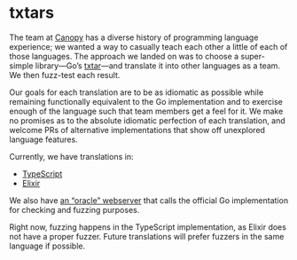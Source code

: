 # txtars

The team at [Canopy](https://canopyclimate.com) has a diverse history of programming language experience; we wanted a way to casually teach each other a little of each of those languages. The approach we landed on was to choose a super-simple library—Go’s [txtar](https://pkg.go.dev/golang.org/x/tools/txtar)—and translate it into other languages as a team. We then fuzz-test each result.

Our goals for each translation are to be as idiomatic as possible while remaining functionally equivalent to the Go implementation and to exercise enough of the language such that team members get a feel for it. We make no promises as to the absolute idiomatic perfection of each translation, and welcome PRs of alternative implementations that show off unexplored language features.

Currently, we have translations in:

- [TypeScript](./txtar-js)
- [Elixir](./txtar-ex)

We also have [an “oracle” webserver](./txtar-go/) that calls the official Go implementation for checking and fuzzing purposes.

Right now, fuzzing happens in the TypeScript implementation, as Elixir does not have a proper fuzzer. Future translations will prefer fuzzers in the same language if possible.
